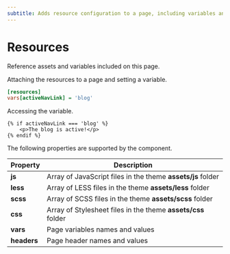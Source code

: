 ```yaml
---
subtitle: Adds resource configuration to a page, including variables and assets.
---
```

# Resources

Reference assets and variables included on this page.

Attaching the resources to a page and setting a variable.

```ini
[resources]
vars[activeNavLink] = 'blog'
```

Accessing the variable.

```twig
{% if activeNavLink === 'blog' %}
    <p>The blog is active!</p>
{% endif %}
```

The following properties are supported by the component.

Property | Description
-------- | -------------
**js** | Array of JavaScript files in the theme **assets/js** folder
**less** | Array of LESS files in the theme **assets/less** folder
**scss** | Array of SCSS files in the theme **assets/scss** folder
**css** | Array of Stylesheet files in the theme **assets/css** folder
**vars** | Page variables names and values
**headers** | Page header names and values
